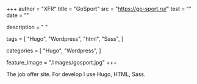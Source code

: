 +++
author = "XFR"
title = "GoSport"
src = "https://go-sport.ru/"
test = ""
date = ""

description = " "

tags = [
    "Hugo",
    "Wordpress",
    "html",
    "Sass",
]

categories = [
    "Hugo",
    "Wordpress",
]


feature_image = "/images/gosport.jpg"
+++

The job offer site. For develop I use Hugo, HTML, Sass.
<!--more-->
